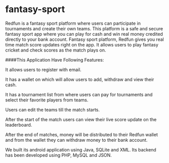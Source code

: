 # fantasy-sport
Redfun is a fantasy sport platform where users can participate in tournaments and create their own teams. This platform is a safe and secure fantasy sport app where you can play for cash and win real money credited directly to your bank account. Fantasy sport platform, Redfun gives you real time match score updates right on the app. It allows users to play fantasy cricket and check scores as the match plays on.


####This Application Have Following Features:

It allows users to register with email.

It has a wallet on which will allow users to add, withdraw and view their cash.

It has a tournament list from where users can pay for tournaments and select their favorite players from teams.

Users can edit the teams till the match starts.

After the start of the match users can view their live score update on the leaderboard. 

After the end of matches, money will be distributed to their Redfun wallet and from the wallet they can withdraw money to their bank account.


We built its android application using Java, SQLite and XML. Its backend has been developed using  PHP, MySQL and JSON.
